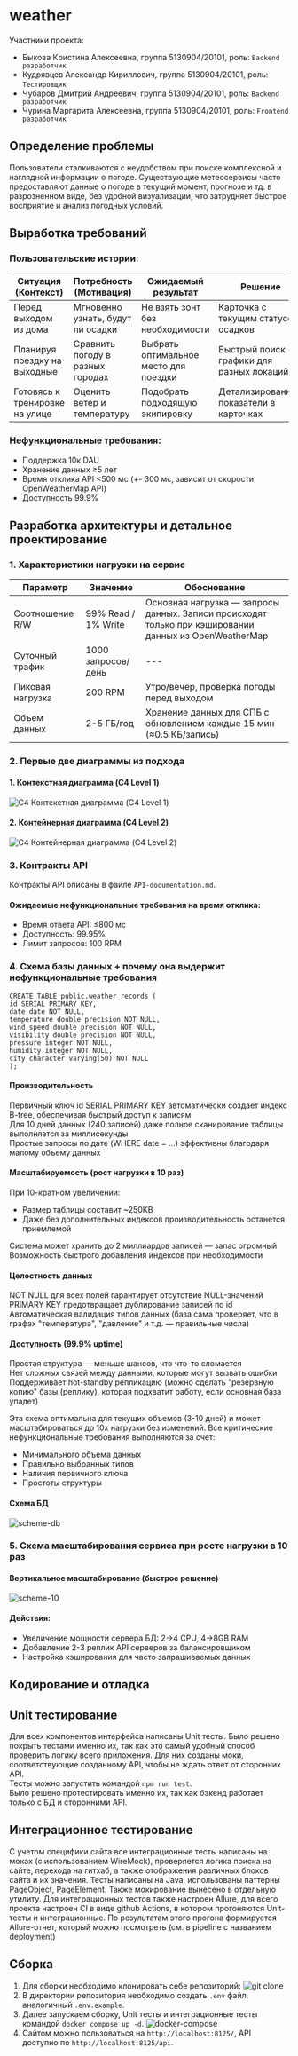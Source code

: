 # weather
Участники проекта:
- Быкова Кристина Алексеевна, группа 5130904/20101, роль: `Backend разработчик`
- Кудрявцев Александр Кириллович, группа 5130904/20101, роль: `Тестировщик`
- Чубаров Дмитрий Андреевич, группа 5130904/20101, роль: `Backend разработчик`
- Чурина Маргарита Алексеевна, группа 5130904/20101, роль: `Frontend разработчик`

## Определение проблемы
Пользователи сталкиваются с неудобством при поиске комплексной и наглядной информации о погоде. Существующие метеосервисы часто предоставляют данные о погоде в текущий момент, прогнозе и тд. в разрозненном виде, без удобной визуализации, что затрудняет быстрое восприятие и анализ погодных условий.

## Выработĸа требований
### Пользовательские истории:

| Ситуация (Контекст)         | Потребность (Мотивация)       | Ожидаемый результат                | Решение                              |
|-----------------------------|-------------------------------|------------------------------------|--------------------------------------|
| Перед выходом из дома        | Мгновенно узнать, будут ли осадки | Не взять зонт без необходимости    | Карточка с текущим статусом осадков  |
| Планируя поездку на выходные | Сравнить погоду в разных городах | Выбрать оптимальное место для поездки | Быстрый поиск + графики для разных локаций  |
| Готовясь к тренировке на улице | Оценить ветер и температуру   | Подобрать подходящую экипировку     | Детализированные показатели в карточках |

### Нефункциональные требования:

- Поддержка 10к DAU
- Хранение данных ≥5 лет
- Время отклика API <500 мс (+- 300 мс, зависит от скорости OpenWeatherMap API)
- Доступность 99.9%

## Разработĸа архитеĸтуры и детальное проеĸтирование

### 1. Характеристики нагрузки на сервис

| Параметр          | Значение             | Обоснование                                                                 |
|-------------------|----------------------|-----------------------------------------------------------------------------|
| Соотношение R/W   | 99% Read / 1% Write  | Основная нагрузка — запросы данных. Записи происходят только при кэшировании данных из OpenWeatherMap |
| Суточный трафик   | 1000 запросов/день | ---                                       |
| Пиковая нагрузка  | 200 RPM              | Утро/вечер, проверка погоды перед выходом                                   |
| Объем данных      | 2-5 ГБ/год         | Хранение данных для СПБ с обновлением каждые 15 мин (≈0.5 КБ/запись) |

### 2. Первые две диаграммы из подхода
#### 1. Контекстная диаграмма (C4 Level 1)
![C4 Контекстная диаграмма (C4 Level 1)](./diagrams/c4-1.drawio.png)
#### 2. Контейнерная диаграмма (C4 Level 2)
![C4 Контейнерная диаграмма (C4 Level 2)](./diagrams/c4-2.drawio.png)

### 3. Контраĸты API
Контраĸты API описаны в файле `API-documentation.md`.

#### Ожидаемые нефунĸциональные требования на время отĸлиĸа:
- Время ответа API: ≤800 мс
- Доступность: 99.95%
- Лимит запросов: 100 RPM

### 4. Схема базы данных + почему она выдержит нефунĸциональные требования

```
CREATE TABLE public.weather_records (
id SERIAL PRIMARY KEY,
date date NOT NULL,
temperature double precision NOT NULL,
wind_speed double precision NOT NULL,
visibility double precision NOT NULL,
pressure integer NOT NULL,
humidity integer NOT NULL,
city character varying(50) NOT NULL
);
```

#### Производительность
Первичный ключ id SERIAL PRIMARY KEY автоматически создает индекс B-tree, обеспечивая быстрый доступ к записям  
Для 10 дней данных (240 записей) даже полное сканирование таблицы выполняется за миллисекунды  
Простые запросы по дате (WHERE date = ...) эффективны благодаря малому объему данных  

#### Масштабируемость (рост нагрузки в 10 раз)
При 10-кратном увеличении:  
- Размер таблицы составит ~250KB  
- Даже без дополнительных индексов производительность останется приемлемой

Система может хранить до 2 миллиардов записей — запас огромный  
Возможность быстрого добавления индексов при необходимости

#### Целостность данных
NOT NULL для всех полей гарантирует отсутствие NULL-значений  
PRIMARY KEY предотвращает дублирование записей по id  
Автоматическая валидация типов данных (база сама проверяет, что в графах "температура", "давление" и т.д. — правильные числа)  

#### Доступность (99.9% uptime)
Простая структура — меньше шансов, что что-то сломается  
Нет сложных связей между данными, которые могут вызвать ошибки  
Поддерживает hot-standby репликацию (можно сделать "резервную копию" базы (реплику), которая подхватит работу, если основная база упадет)
    
Эта схема оптимальна для текущих объемов (3-10 дней) и может масштабироваться до 10x нагрузки без изменений. Все критические нефункциональные требования выполняются за счет:
- Минимального объема данных
- Правильно выбранных типов
- Наличия первичного ключа
- Простоты структуры
    
#### Схема БД
![scheme-db](./diagrams/scheme-db.jpg)
    
### 5. Схема масштабирования сервиса при росте нагрузĸи в 10 раз

#### Вертикальное масштабирование (быстрое решение)
![scheme-10](./diagrams/scheme-10.png)

#### Действия:

- Увеличение мощности сервера БД: 2→4 CPU, 4→8GB RAM
- Добавление 2-3 реплик API серверов за балансировщиком
- Настройка кэширования для часто запрашиваемых данных

## Кодирование и отладĸа
## Unit тестирование
Для всех компонентов интерфейса написаны Unit тесты. Было решено покрыть тестами именно их, так как это самый удобный способ проверить логику всего приложения.
Для них созданы моки, соответствующие созданному API, чтобы не ждать ответ от сторонних API.  
Тесты можно запустить командой `npm run test`.  
Было решено протестировать именно их, так как бэкенд работает только с БД и сторонними API.
## Интеграционное тестирование
С учетом специфики сайта все интеграционные тесты написаны на моках (с использованием WireMock), проверяется логика поиска на сайте, перехода на гитхаб, а также отображения различных блоков сайта и их значения.
Тесты написаны на Java, использованы паттерны PageObject, PageElement. Также мокирование вынесено в отдельную утилиту.
Для интеграционных тестов также настроен Allure, для всего проекта настроен CI в виде github Actions, в котором прогоняются Unit-тесты и интеграционные.
По результатам этого прогона формируется Allure-отчет, который можно посмотреть (см. в pipeline с названием deployment) 
## Сборĸа
1. Для сборки необходимо клонировать себе репозиторий:
![git clone](./diagrams/git-clone.jpg)
2. В директории репозитория необходимо создать `.env` файл, аналогичный `.env.example`.
3. Далее запускаем сборку, Unit тесты и интеграционные тесты командой `docker compose up -d`.
![docker-compose](./diagrams/docker-compose.jpg)
4. Сайтом можно пользоваться на `http://localhost:8125/`,
API доступно по `http://localhost:8125/api`.
